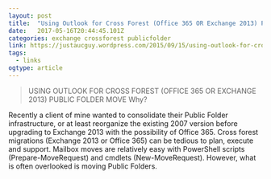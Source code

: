 ```yaml
---
layout: post 
title:  "Using Outlook for Cross Forest (Office 365 OR Exchange 2013) Public Folder move | Just A UC Guy" 
date:   2017-05-16T20:44:45.101Z 
categories: exchange crossforest publicfolder
link: https://justaucguy.wordpress.com/2015/09/15/using-outlook-for-cross-forest-office-365-or-exchange-2013-public-folder-move/ 
tags:
  - links
ogtype: article 
---
```


> USING OUTLOOK FOR CROSS FOREST (OFFICE 365 OR EXCHANGE 2013) PUBLIC FOLDER MOVE
Why?

Recently a client of mine wanted to consolidate their Public Folder infrastructure, or at least reorganize the existing 2007 version before upgrading to Exchange 2013 with the possibility of Office 365. Cross forest migrations (Exchange 2013 or Office 365) can be tedious to plan, execute and support. Mailbox moves are relatively easy with PowerShell scripts (Prepare-MoveRequest) and cmdlets (New-MoveRequest). However, what is often overlooked is moving Public Folders.
